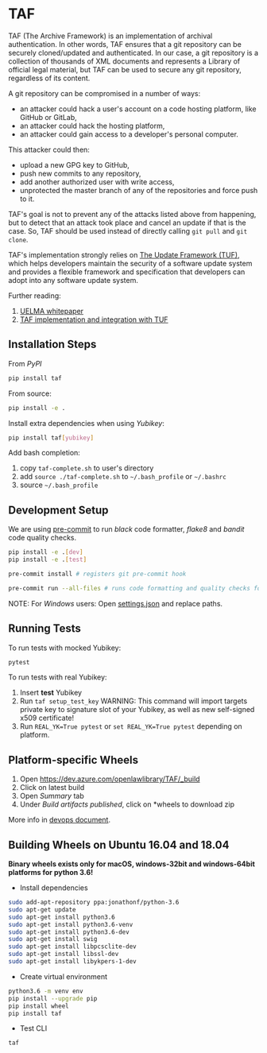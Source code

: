 # TAF

TAF (The Archive Framework) is an implementation of archival authentication. In other words, TAF ensures that a git repository can be securely cloned/updated and authenticated. In our case, a git repository is a collection of thousands of XML documents and represents a Library of official legal material, but TAF can be used to secure any git repository, regardless of its content.

A git repository can be compromised in a number of ways:

- an attacker could hack a user's account on a code hosting platform, like GitHub or GitLab,
- an attacker could hack the hosting platform,
- an attacker could gain access to a developer's personal computer.

This attacker could then:

- upload a new GPG key to GitHub,
- push new commits to any repository,
- add another authorized user with write access,
- unprotected the master branch of any of the repositories and force push to it.

TAF's goal is not to prevent any of the attacks listed above from happening, but to detect that an attack took place and cancel an update if that is the case. So, TAF should be used instead of directly calling `git pull` and `git clone`.

TAF's implementation strongly relies on [The Update Framework (TUF)](https://theupdateframework.github.io), which helps developers maintain the security of a software update system and provides a flexible framework and specification that developers can adopt into any software update system.

Further reading:

1. [UELMA whitepaper](whitepapers/UELMA-Open-Law-White-Paper.pdf)
1. [TAF implementation and integration with TUF](docs/TUF/tuf-specification.md)

## Installation Steps

From _PyPI_

```bash
pip install taf
```

From source:

```bash
pip install -e .
```

Install extra dependencies when using _Yubikey_:

```bash
pip install taf[yubikey]
```

Add bash completion:

1. copy `taf-complete.sh` to user's directory
1. add `source ./taf-complete.sh` to `~/.bash_profile` or `~/.bashrc`
1. source `~/.bash_profile`

## Development Setup

We are using [pre-commit](https://pre-commit.com/) to run _black_ code formatter, _flake8_ and _bandit_ code quality checks.

```bash
pip install -e .[dev]
pip install -e .[test]

pre-commit install # registers git pre-commit hook

pre-commit run --all-files # runs code formatting and quality checks for all files
```

NOTE: For _Windows_ users: Open [settings.json](.vscode/settings.json) and replace paths.

## Running Tests

To run tests with mocked Yubikey:

```bash
pytest
```

To run tests with real Yubikey:

1. Insert **test** Yubikey
2. Run `taf setup_test_key`
   WARNING: This command will import targets private key to signature slot of your Yubikey, as well as new self-signed x509 certificate!
3. Run `REAL_YK=True pytest` or `set REAL_YK=True pytest` depending on platform.

## Platform-specific Wheels

1. Open https://dev.azure.com/openlawlibrary/TAF/_build
2. Click on latest build
3. Open _Summary_ tab
4. Under _Build artifacts published_, click on \*wheels to download zip

More info in [devops document](./docs/devops.md).

## Building Wheels on Ubuntu 16.04 and 18.04

**Binary wheels exists only for macOS, windows-32bit and windows-64bit platforms for python 3.6!**

- Install dependencies

```bash
sudo add-apt-repository ppa:jonathonf/python-3.6
sudo apt-get update
sudo apt-get install python3.6
sudo apt-get install python3.6-venv
sudo apt-get install python3.6-dev
sudo apt-get install swig
sudo apt-get install libpcsclite-dev
sudo apt-get install libssl-dev
sudo apt-get install libykpers-1-dev
```

- Create virtual environment

```bash
python3.6 -m venv env
pip install --upgrade pip
pip install wheel
pip install taf
```

- Test CLI

```bash
taf
```
